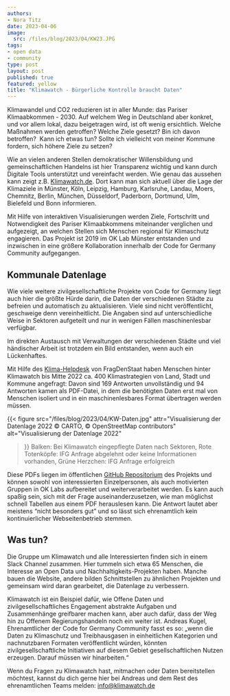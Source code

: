 ```yaml
---
authors:
- Nora Titz
date: 2023-04-06
image:
  src: /files/blog/2023/04/KW23.JPG
tags:
- open data
- community
type: post
layout: post
published: true
featured: yellow
title: "Klimawatch - Bürgerliche Kontrolle braucht Daten"
---
```

Klimawandel und CO2 reduzieren ist in aller Munde: das Pariser Klimaabkommen - 2030. Auf welchem Weg in Deutschland aber konkret, und vor allem lokal, dazu beigetragen wird, ist oft wenig ersichtlich. Welche Maßnahmen werden getroffen? Welche Ziele gesetzt? Bin ich davon betroffen?  Kann ich etwas tun? Sollte ich vielleicht von meiner Kommune fordern, sich höhere Ziele zu setzen? 

Wie an vielen anderen Stellen demokratischer Willensbildung und gemeinschaftlichen Handelns ist hier Transparenz wichtig und kann durch Digitale Tools unterstützt und vereinfacht werden. Wie genau das aussehen kann zeigt z.B. [Klimawatch.de](https://klimawatch.de/). Dort kann man sich aktuell über die Lage der Klimaziele in Münster, Köln, Leipzig, Hamburg, Karlsruhe, Landau, Moers, Chemnitz, Berlin, München, Düsseldorf, Paderborn, Dortmund, Ulm, Bielefeld und Bonn informieren. 

Mit Hilfe von interaktiven Visualisierungen werden Ziele, Fortschritt und Notwendigkeit des Pariser Klimaabkommens miteinander verglichen und aufgezeigt, an welchen Stellen sich Menschen regional für Klimaschutz engagieren. Das Projekt ist 2019 im OK Lab Münster entstanden und inzwischen in eine größere Kollaboration innerhalb der Code for Germany Community aufgegangen. 

## Kommunale Datenlage

Wie viele weitere zivilgesellschaftliche Projekte von Code for Germany liegt auch hier die größte Hürde darin, die Daten der verschiedenen Städte zu befreien und automatisch zu aktualisieren. Viele sind nicht veröffentlicht, geschweige denn vereinheitlicht. Die Angaben sind auf unterschiedliche Weise in Sektoren aufgeteilt und nur in wenigen Fällen maschinenlesbar verfügbar. 

Im direkten Austausch mit Verwaltungen der verschiedenen Städte und viel händischer Arbeit ist trotzdem ein Bild entstanden, wenn auch ein Lückenhaftes. 

Mit Hilfe des [Klima-Helpdesk](https://fragdenstaat.de/aktionen/klima-helpdesk/) von FragDenStaat haben Menschen hinter Klimawatch bis Mitte 2022 ca. 400 Klimastrategien von Land, Stadt und Kommune angefragt: Davon sind 169 Antworten unvollständig und 94 Antworten kamen als PDF-Datei, in dem die benötigten Daten erst mal von Menschen isoliert und in ein maschinenlesbares Format übertragen werden müssen. 

{{< figure 
     src="/files/blog/2023/04/KW-Daten.jpg"
     attr="Visualisierung der Datenlage 2022 © CARTO, © OpenStreetMap contributors"
     alt="Visualisierung der Datenlage 2022"
>}}
Balken: Bei Klimawatch eingepflegte Daten nach Sektoren, Rote Totenköpfe: IFG Anfrage abgelehnt oder keine Informationen vorhanden, Grüne Herzchen: IFG Anfrage erfolgreich 

Diese PDFs liegen im öffentlichen [GitHub Repositorium](https://github.com/codeformuenster/klimawatch) des Projekts und können sowohl von interessierten Einzelpersonen, als auch motivierten Gruppen in OK Labs aufbereitet und weiterverarbeitet werden. Es kann auch spaßig sein, sich mit der Frage auseinanderzusetzen, wie man möglichst schnell Tabellen aus einem PDF herauslesen kann. Die Antwort lautet aber meistens “nicht besonders gut” und so lässt sich ehrenamtlich kein kontinuierlicher Webseitenbetrieb stemmen.  

## Was tun?

Die Gruppe um Klimawatch und alle Interessierten finden sich in einem Slack Channel zusammen. Hier tummeln sich etwa 65 Menschen, die Interesse an Open Data und Nachhaltigkeits-Projekten haben. Manche bauen die Website, andere bilden Schnittstellen zu ähnlichen Projekten und gemeinsam wird daran gearbeitet, die Datenlage zu verbessern. 

Klimawatch ist ein Beispiel dafür, wie Offene Daten und zivilgesellschaftliches Engagement abstrakte Aufgaben und Zusammenhänge greifbarer machen kann, aber auch dafür, dass der Weg hin zu Offenem Regierungshandeln noch ein weiter ist. Andreas Kugel, Ehrenamtlicher der Code for Germany Community fasst es so: „wenn die Daten zu Klimaschutz und Treibhausgasen in einheitlichen Kategorien und nachnutzbaren Formaten veröffentlicht würden, könnten zivilgesellschaftliche Initiativen auf diesem Gebiet gesellschaftlichen Nutzen erzeugen. Darauf müssen wir hinarbeiten.“

Wenn du Fragen zu Klimawatch hast, mitmachen oder Daten bereitstellen möchtest, kannst du dich gerne hier bei Andreas und dem Rest des ehrenamtlichen Teams melden: info@klimawatch.de


